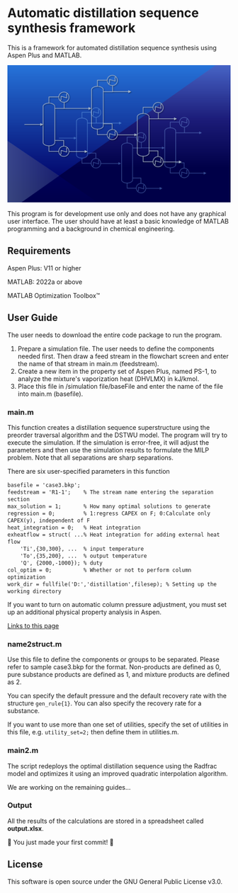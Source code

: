 # Automatic distillation sequence synthesis framework

This is a framework for automated distillation sequence synthesis using Aspen Plus and MATLAB.

<img src="https://github.com/abcdvvvv/Automatic-distillation-sequence-synthesis-framework/blob/master/images/github2.png" width="600">

This program is for development use only and does not have any graphical user interface. The user should have at least a basic knowledge of MATLAB programming and a background in chemical engineering.

## Requirements

Aspen Plus: V11 or higher

MATLAB: 2022a or above

MATLAB Optimization Toolbox™

## User Guide

The user needs to download the entire code package to run the program.

1. Prepare a simulation file. The user needs to define the components needed first. Then draw a feed stream in the flowchart screen and enter the name of that stream in main.m (feedstream).
2. Create a new item in the property set of Aspen Plus, named PS-1, to analyze the mixture's vaporization heat (DHVLMX) in kJ/kmol.
3. Place this file in /simulation file/baseFile and enter the name of the file into main.m (basefile).

### main.m

This function creates a distillation sequence superstructure using the preorder traversal algorithm and the DSTWU model. The program will try to execute the simulation. If the simulation is error-free, it will adjust the parameters and then use the simulation results to formulate the MILP problem. Note that all separations are sharp separations.

There are six user-specified parameters in this function

```
basefile = 'case3.bkp';
feedstream = 'R1-1';    % The stream name entering the separation section
max_solution = 1;       % How many optimal solutions to generate
regression = 0;         % 1:regress CAPEX on F; 0:Calculate only CAPEX(y), independent of F
heat_integration = 0;   % Heat integration
exheatflow = struct( ...% Heat integration for adding external heat flow
    'Ti',{30,300}, ...  % input temperature
    'To',{35,200}, ...  % output temperature
    'Q', {2000,-1000}); % duty
col_optim = 0;          % Whether or not to perform column optimization
work_dir = fullfile('D:','distillation',filesep); % Setting up the working directory
```
If you want to turn on automatic column pressure adjustment, you must set up an additional physical property analysis in Aspen.

[Links to this page](https://github.com/abcdvvvv/Automatic-distillation-sequence-synthesis-framework)

### name2struct.m

Use this file to define the components or groups to be separated. Please refer to sample case3.bkp for the format. Non-products are defined as 0, pure substance products are defined as 1, and mixture products are defined as 2.

You can specify the default pressure and the default recovery rate with the structure `gen_rule{1}`. You can also specify the recovery rate for a substance.

If you want to use more than one set of utilities, specify the set of utilities in this file, e.g. `utility_set=2;` then define them in utilities.m. 

### main2.m

The script redeploys the optimal distillation sequence using the Radfrac model and optimizes it using an improved quadratic interpolation algorithm.

We are working on the remaining guides...

### Output

All the results of the calculations are stored in a spreadsheet called **output.xlsx**.

:tada: You just made your first commit! :tada:

## License

This software is open source under the GNU General Public License v3.0.
